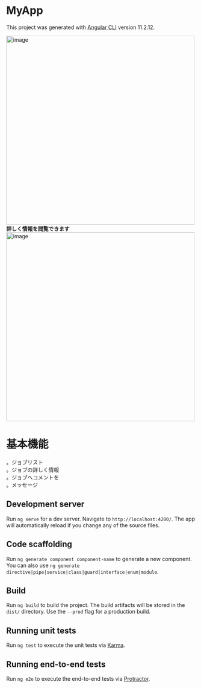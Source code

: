 # MyApp

This project was generated with [Angular CLI](https://github.com/angular/angular-cli) version 11.2.12.

<img width="500" alt="image" src="https://user-images.githubusercontent.com/83820785/117594272-b8d39d00-b178-11eb-9e6f-e3f86f66261f.png">
<span><b>詳しく情報を閲覧できます</b><span>
  
<img width="500" alt="image" src="https://user-images.githubusercontent.com/83820785/117594453-04864680-b179-11eb-9651-0a72edf21090.png">

# 基本機能
。ジョブリスト <br>
。ジョブの詳しく情報 <br>
。ジョブへコメントを <br>
。メッセージ <br>

## Development server

Run `ng serve` for a dev server. Navigate to `http://localhost:4200/`. The app will automatically reload if you change any of the source files.

## Code scaffolding

Run `ng generate component component-name` to generate a new component. You can also use `ng generate directive|pipe|service|class|guard|interface|enum|module`.

## Build

Run `ng build` to build the project. The build artifacts will be stored in the `dist/` directory. Use the `--prod` flag for a production build.

## Running unit tests

Run `ng test` to execute the unit tests via [Karma](https://karma-runner.github.io).

## Running end-to-end tests

Run `ng e2e` to execute the end-to-end tests via [Protractor](http://www.protractortest.org/).
